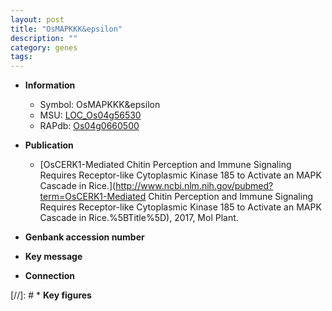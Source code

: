 ```yaml
---
layout: post
title: "OsMAPKKK&epsilon"
description: ""
category: genes
tags: 
---
```


* **Information**  
    + Symbol: OsMAPKKK&epsilon  
    + MSU: [LOC_Os04g56530](http://rice.uga.edu/cgi-bin/ORF_infopage.cgi?orf=LOC_Os04g56530)  
    + RAPdb: [Os04g0660500](https://rapdb.dna.affrc.go.jp/locus/?name=Os04g0660500)  

* **Publication**  
    + [OsCERK1-Mediated Chitin Perception and Immune Signaling Requires Receptor-like Cytoplasmic Kinase 185 to Activate an MAPK Cascade in Rice.](http://www.ncbi.nlm.nih.gov/pubmed?term=OsCERK1-Mediated Chitin Perception and Immune Signaling Requires Receptor-like Cytoplasmic Kinase 185 to Activate an MAPK Cascade in Rice.%5BTitle%5D), 2017, Mol Plant.

* **Genbank accession number**  

* **Key message**  

* **Connection**  

[//]: # * **Key figures**  


